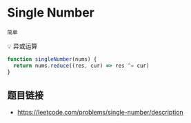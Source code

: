 # Single Number
`简单`

💡 异或运算
```javascript
function singleNumber(nums) {
  return nums.reduce((res, cur) => res ^= cur)
}
```

## 题目链接
* https://leetcode.com/problems/single-number/description

